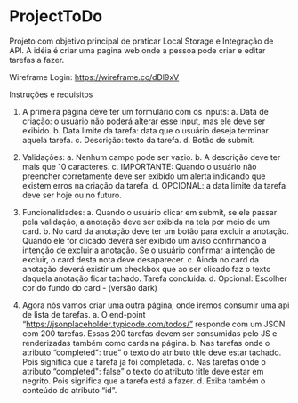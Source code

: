 # ProjectToDo
Projeto com objetivo principal de praticar Local Storage e Integração de API. 
A idéia é criar uma pagina web onde a pessoa pode criar e editar tarefas a fazer. 

Wireframe Login: https://wireframe.cc/dDl9xV



Instruções e requisitos

1. A primeira página deve ter um formulário com os inputs:
a. Data de criação: o usuário não poderá alterar esse input, mas ele deve
ser exibido.
b. Data limite da tarefa: data que o usuário deseja terminar aquela tarefa.
c. Descrição: texto da tarefa.
d. Botão de submit.

2. Validações:
a. Nenhum campo pode ser vazio.
b. A descrição deve ter mais que 10 caracteres.
c. IMPORTANTE: Quando o usuário não preencher corretamente deve ser
exibido um alerta indicando que existem erros na criação da tarefa.
d. OPCIONAL: a data limite da tarefa deve ser hoje ou no futuro.

3. Funcionalidades:
a. Quando o usuário clicar em submit, se ele passar pela validação, a
anotação deve ser exibida na tela por meio de um card.
b. No card da anotação deve ter um botão para excluir a anotação. Quando
ele for clicado deverá ser exibido um aviso confirmando a intenção de
excluir a anotação. Se o usuário confirmar a intenção de excluir, o card
desta nota deve desaparecer.
c. Ainda no card da anotação deverá existir um checkbox que ao ser clicado
faz o texto daquela anotação ficar tachado. Tarefa concluida.
d. Opcional: Escolher cor do fundo do card - (versão dark)

4. Agora nós vamos criar uma outra página, onde iremos consumir uma api de
lista de tarefas.
a. O end-point “https://jsonplaceholder.typicode.com/todos/” responde
com um JSON com 200 tarefas. Essas 200 tarefas devem ser consumidas
pelo JS e renderizadas também como cards na página.
b. Nas tarefas onde o atributo “completed": true” o texto do atributo title
deve estar tachado. Pois significa que a tarefa ja foi completada.
c. Nas tarefas onde o atributo “completed": false” o texto do atributo title
deve estar em negrito. Pois significa que a tarefa está a fazer.
d. Exiba também o conteúdo do atributo “id”.
